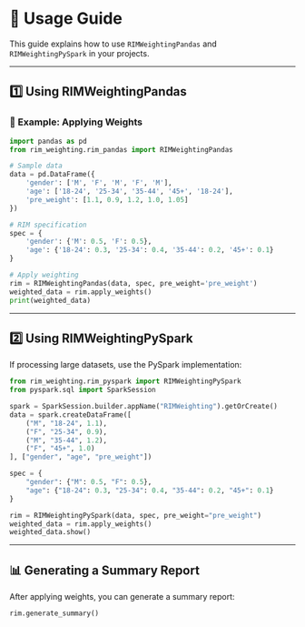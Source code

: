 # 📖 Usage Guide

This guide explains how to use `RIMWeightingPandas` and `RIMWeightingPySpark` in your projects.

---

## 1️⃣ **Using RIMWeightingPandas**
### **📌 Example: Applying Weights**
```python
import pandas as pd
from rim_weighting.rim_pandas import RIMWeightingPandas

# Sample data
data = pd.DataFrame({
    'gender': ['M', 'F', 'M', 'F', 'M'],
    'age': ['18-24', '25-34', '35-44', '45+', '18-24'],
    'pre_weight': [1.1, 0.9, 1.2, 1.0, 1.05]
})

# RIM specification
spec = {
    'gender': {'M': 0.5, 'F': 0.5},
    'age': {'18-24': 0.3, '25-34': 0.4, '35-44': 0.2, '45+': 0.1}
}

# Apply weighting
rim = RIMWeightingPandas(data, spec, pre_weight='pre_weight')
weighted_data = rim.apply_weights()
print(weighted_data)
```

---

## 2️⃣ **Using RIMWeightingPySpark**
If processing large datasets, use the PySpark implementation:
```python
from rim_weighting.rim_pyspark import RIMWeightingPySpark
from pyspark.sql import SparkSession

spark = SparkSession.builder.appName("RIMWeighting").getOrCreate()
data = spark.createDataFrame([
    ("M", "18-24", 1.1),
    ("F", "25-34", 0.9),
    ("M", "35-44", 1.2),
    ("F", "45+", 1.0)
], ["gender", "age", "pre_weight"])

spec = {
    "gender": {"M": 0.5, "F": 0.5},
    "age": {"18-24": 0.3, "25-34": 0.4, "35-44": 0.2, "45+": 0.1}
}

rim = RIMWeightingPySpark(data, spec, pre_weight="pre_weight")
weighted_data = rim.apply_weights()
weighted_data.show()
```

---

## 📊 **Generating a Summary Report**
After applying weights, you can generate a summary report:
```python
rim.generate_summary()
```
